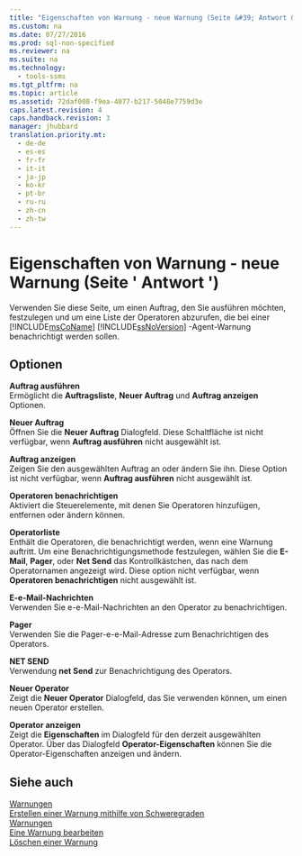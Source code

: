 ```yaml
---
title: "Eigenschaften von Warnung - neue Warnung (Seite &#39; Antwort &#39;)"
ms.custom: na
ms.date: 07/27/2016
ms.prod: sql-non-specified
ms.reviewer: na
ms.suite: na
ms.technology: 
  - tools-ssms
ms.tgt_pltfrm: na
ms.topic: article
ms.assetid: 72daf008-f9ea-4077-b217-5048e7759d3e
caps.latest.revision: 4
caps.handback.revision: 3
manager: jhubbard
translation.priority.mt: 
  - de-de
  - es-es
  - fr-fr
  - it-it
  - ja-jp
  - ko-kr
  - pt-br
  - ru-ru
  - zh-cn
  - zh-tw
---
```

# Eigenschaften von Warnung - neue Warnung (Seite &#39; Antwort &#39;)
Verwenden Sie diese Seite, um einen Auftrag, den Sie ausführen möchten, festzulegen und um eine Liste der Operatoren abzurufen, die bei einer [!INCLUDE[msCoName](../content/includes/msCoName_md.md)] [!INCLUDE[ssNoVersion](../content/includes/ssNoVersion_md.md)] -Agent-Warnung benachrichtigt werden sollen.  
  
## Optionen  
**Auftrag ausführen**  
Ermöglicht die **Auftragsliste**, **Neuer Auftrag** und **Auftrag anzeigen** Optionen.  
  
**Neuer Auftrag**  
Öffnen Sie die **Neuer Auftrag** Dialogfeld. Diese Schaltfläche ist nicht verfügbar, wenn **Auftrag ausführen** nicht ausgewählt ist.  
  
**Auftrag anzeigen**  
Zeigen Sie den ausgewählten Auftrag an oder ändern Sie ihn. Diese Option ist nicht verfügbar, wenn **Auftrag ausführen** nicht ausgewählt ist.  
  
**Operatoren benachrichtigen**  
Aktiviert die Steuerelemente, mit denen Sie Operatoren hinzufügen, entfernen oder ändern können.  
  
**Operatorliste**  
Enthält die Operatoren, die benachrichtigt werden, wenn eine Warnung auftritt. Um eine Benachrichtigungsmethode festzulegen, wählen Sie die **E\-Mail**, **Pager**, oder **Net Send** das Kontrollkästchen, das nach dem Operatornamen angezeigt wird. Diese option nicht verfügbar, wenn **Operatoren benachrichtigen** nicht ausgewählt ist.  
  
**E\-e-Mail-Nachrichten**  
Verwenden Sie e\-e-Mail-Nachrichten an den Operator zu benachrichtigen.  
  
**Pager**  
Verwenden Sie die Pager-e\-e-Mail-Adresse zum Benachrichtigen des Operators.  
  
**NET SEND**  
Verwendung **net Send** zur Benachrichtigung des Operators.  
  
**Neuer Operator**  
Zeigt die **Neuer Operator** Dialogfeld, das Sie verwenden können, um einen neuen Operator erstellen.  
  
**Operator anzeigen**  
Zeigt die **Eigenschaften** im Dialogfeld für den derzeit ausgewählten Operator. Über das Dialogfeld **Operator-Eigenschaften** können Sie die Operator-Eigenschaften anzeigen und ändern.  
  
## Siehe auch  
[Warnungen](../content/Alerts.md)  
[Erstellen einer Warnung mithilfe von Schweregraden](../content/Create-an-Alert-Using-Severity-Level.md)  
[Warnungen](../content/Alerts.md)  
[Eine Warnung bearbeiten](../content/Edit-an-Alert.md)  
[Löschen einer Warnung](../content/Delete-an-Alert.md)  
  
